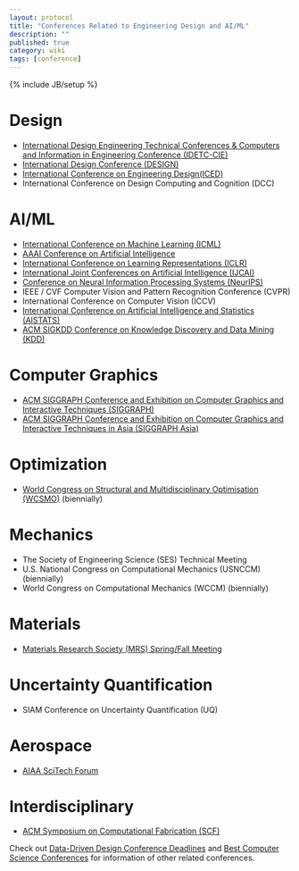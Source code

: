 ```yaml
---
layout: protocol
title: "Conferences Related to Engineering Design and AI/ML"
description: ""
published: true
category: wiki
tags: [conference]
---
```

{% include JB/setup %}

# Design
* [International Design Engineering Technical Conferences & Computers and Information in Engineering Conference (IDETC-CIE)](https://event.asme.org/IDETC-CIE)
* [International Design Conference (DESIGN)](https://www.designconference.org/)
* [International Conference on Engineering Design(ICED)](https://iced.designsociety.org/)
* International Conference on Design Computing and Cognition (DCC)

# AI/ML
* [International Conference on Machine Learning (ICML)](https://icml.cc/)
* [AAAI Conference on Artificial Intelligence](https://aaai.org/aaai-conference/)
* [International Conference on Learning Representations (ICLR)](https://iclr.cc/)
* [International Joint Conferences on Artificial Intelligence (IJCAI)](ijcai.org)
* [Conference on Neural Information Processing Systems (NeurIPS)](https://nips.cc/)
* IEEE / CVF Computer Vision and Pattern Recognition Conference (CVPR)
* International Conference on Computer Vision (ICCV)
* [International Conference on Artificial Intelligence and Statistics (AISTATS)](https://aistats.org/)
* [ACM SIGKDD Conference on Knowledge Discovery and Data Mining (KDD)](https://kdd.org/conferences)

# Computer Graphics
* [ACM SIGGRAPH Conference and Exhibition on Computer Graphics and Interactive Techniques (SIGGRAPH)](https://www.siggraph.org/)
* [ACM SIGGRAPH Conference and Exhibition on Computer Graphics and Interactive Techniques in Asia (SIGGRAPH Asia)](https://www.siggraph.org/)

# Optimization
* [World Congress on Structural and Multidisciplinary Optimisation (WCSMO)](https://www.issmo.net/calendar/wcsmo-worldcongressofstructuralandmultidisciplinaryoptimization/) (biennially)

# Mechanics
* The Society of Engineering Science (SES) Technical Meeting
* U.S. National Congress on Computational Mechanics (USNCCM) (biennially)
* World Congress on Computational Mechanics (WCCM) (biennially)

# Materials
* [Materials Research Society (MRS) Spring/Fall Meeting](https://www.mrs.org/meetings-events/)

# Uncertainty Quantification
* SIAM Conference on Uncertainty Quantification (UQ)

# Aerospace
* [AIAA SciTech Forum](https://www.aiaa.org/SciTech)

# Interdisciplinary
* [ACM Symposium on Computational Fabrication (SCF)](https://scf.acm.org/)

Check out [Data-Driven Design Conference Deadlines](https://ideal.umd.edu/d3-deadlines/?sub=ML,ED,RO,IN,SC,CG) and [Best Computer Science Conferences](https://research.com/conference-rankings/computer-science) for information of other related conferences.
